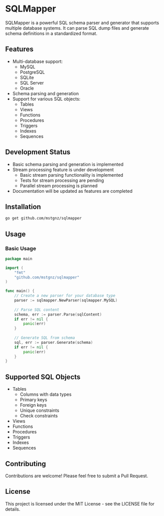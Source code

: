 # SQLMapper

SQLMapper is a powerful SQL schema parser and generator that supports multiple database systems. It can parse SQL dump files and generate schema definitions in a standardized format.

## Features

- Multi-database support:
  - MySQL
  - PostgreSQL
  - SQLite
  - SQL Server
  - Oracle
- Schema parsing and generation
- Support for various SQL objects:
  - Tables
  - Views
  - Functions
  - Procedures
  - Triggers
  - Indexes
  - Sequences

## Development Status

- Basic schema parsing and generation is implemented
- Stream processing feature is under development
  - Basic stream parsing functionality is implemented
  - Tests for stream processing are pending
  - Parallel stream processing is planned
- Documentation will be updated as features are completed

## Installation

```bash
go get github.com/mstgnz/sqlmapper
```

## Usage

### Basic Usage

```go
package main

import (
    "fmt"
    "github.com/mstgnz/sqlmapper"
)

func main() {
    // Create a new parser for your database type
    parser := sqlmapper.NewParser(sqlmapper.MySQL)
    
    // Parse SQL content
    schema, err := parser.Parse(sqlContent)
    if err != nil {
        panic(err)
    }
    
    // Generate SQL from schema
    sql, err := parser.Generate(schema)
    if err != nil {
        panic(err)
    }
}
```

## Supported SQL Objects

- Tables
  - Columns with data types
  - Primary keys
  - Foreign keys
  - Unique constraints
  - Check constraints
- Views
- Functions
- Procedures
- Triggers
- Indexes
- Sequences

## Contributing

Contributions are welcome! Please feel free to submit a Pull Request.

## License

This project is licensed under the MIT License - see the LICENSE file for details.
